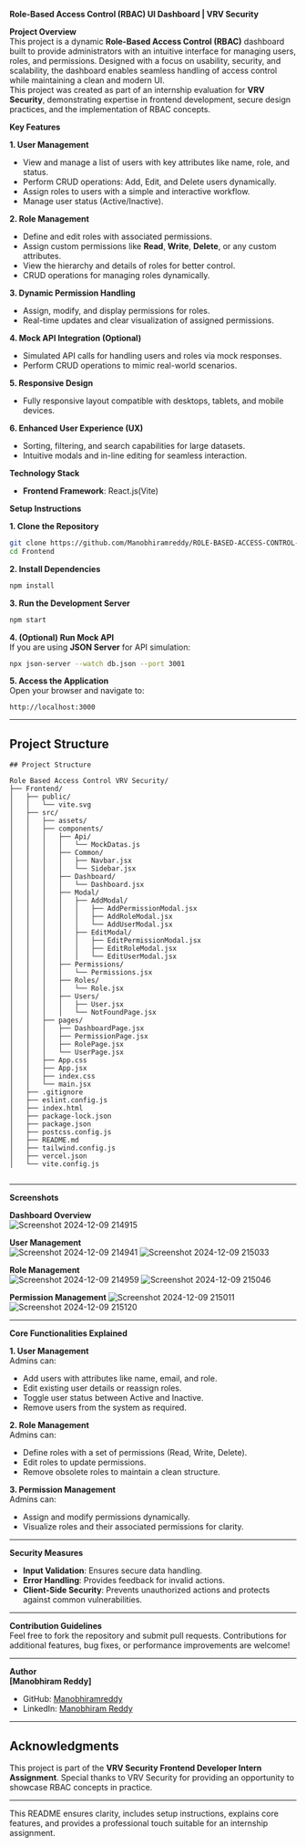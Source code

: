 **Role-Based Access Control (RBAC) UI Dashboard  | VRV Security**

**Project Overview**  
This project is a dynamic **Role-Based Access Control (RBAC)** dashboard built to provide administrators with an intuitive interface for managing users, roles, and permissions. Designed with a focus on usability, security, and scalability, the dashboard enables seamless handling of access control while maintaining a clean and modern UI.  
This project was created as part of an internship evaluation for **VRV Security**, demonstrating expertise in frontend development, secure design practices, and the implementation of RBAC concepts.  

**Key Features**  

**1. User Management**  
- View and manage a list of users with key attributes like name, role, and status.  
- Perform CRUD operations: Add, Edit, and Delete users dynamically.  
- Assign roles to users with a simple and interactive workflow.  
- Manage user status (Active/Inactive).  

**2. Role Management**  
- Define and edit roles with associated permissions.  
- Assign custom permissions like **Read**, **Write**, **Delete**, or any custom attributes.  
- View the hierarchy and details of roles for better control.  
- CRUD operations for managing roles dynamically.  

**3. Dynamic Permission Handling**  
- Assign, modify, and display permissions for roles.  
- Real-time updates and clear visualization of assigned permissions.  

**4. Mock API Integration (Optional)**  
- Simulated API calls for handling users and roles via mock responses.  
- Perform CRUD operations to mimic real-world scenarios.  

**5. Responsive Design**  
- Fully responsive layout compatible with desktops, tablets, and mobile devices.  

**6. Enhanced User Experience (UX)**  
- Sorting, filtering, and search capabilities for large datasets.  
- Intuitive modals and in-line editing for seamless interaction.  

**Technology Stack**  

- **Frontend Framework**: React.js(Vite)

**Setup Instructions**  

**1. Clone the Repository**  
```bash  
git clone https://github.com/Manobhiramreddy/ROLE-BASED-ACCESS-CONTROL-VRV-SECURITY.git
cd Frontend
```  

**2. Install Dependencies**  
```bash  
npm install  
```  

**3. Run the Development Server**  
```bash  
npm start  
```  

**4. (Optional) Run Mock API**  
If you are using **JSON Server** for API simulation:  
```bash  
npx json-server --watch db.json --port 3001  
```  

**5. Access the Application**  
Open your browser and navigate to:  
```
http://localhost:3000  
```  

---

## **Project Structure**  

```
## Project Structure

Role Based Access Control VRV Security/
├── Frontend/
│   ├── public/
│   │   └── vite.svg
│   ├── src/
│   │   ├── assets/
│   │   ├── components/
│   │   │   ├── Api/
│   │   │   │   └── MockDatas.js
│   │   │   ├── Common/
│   │   │   │   ├── Navbar.jsx
│   │   │   │   └── Sidebar.jsx
│   │   │   ├── Dashboard/
│   │   │   │   └── Dashboard.jsx
│   │   │   ├── Modal/
│   │   │   │   ├── AddModal/
│   │   │   │   │   ├── AddPermissionModal.jsx
│   │   │   │   │   ├── AddRoleModal.jsx
│   │   │   │   │   └── AddUserModal.jsx
│   │   │   │   ├── EditModal/
│   │   │   │   │   ├── EditPermissionModal.jsx
│   │   │   │   │   ├── EditRoleModal.jsx
│   │   │   │   │   └── EditUserModal.jsx
│   │   │   ├── Permissions/
│   │   │   │   └── Permissions.jsx
│   │   │   ├── Roles/
│   │   │   │   └── Role.jsx
│   │   │   ├── Users/
│   │   │   │   ├── User.jsx
│   │   │   │   └── NotFoundPage.jsx
│   │   ├── pages/
│   │   │   ├── DashboardPage.jsx
│   │   │   ├── PermissionPage.jsx
│   │   │   ├── RolePage.jsx
│   │   │   └── UserPage.jsx
│   │   ├── App.css
│   │   ├── App.jsx
│   │   ├── index.css
│   │   └── main.jsx
│   ├── .gitignore
│   ├── eslint.config.js
│   ├── index.html
│   ├── package-lock.json
│   ├── package.json
│   ├── postcss.config.js
│   ├── README.md
│   ├── tailwind.config.js
│   ├── vercel.json
│   └── vite.config.js
  
```  

---
**Screenshots**  

**Dashboard Overview**  
![Screenshot 2024-12-09 214915](https://github.com/user-attachments/assets/76e18aa0-46f3-4be5-a0b0-e62696c24168)
 
**User Management**  
![Screenshot 2024-12-09 214941](https://github.com/user-attachments/assets/d22d10e1-f55f-43e6-8ba5-4ba941940f38)
![Screenshot 2024-12-09 215033](https://github.com/user-attachments/assets/1d6b5276-12ab-44ca-b21a-a33471f7facb)

 
**Role Management**  
![Screenshot 2024-12-09 214959](https://github.com/user-attachments/assets/547e6c88-dadf-4380-9a1a-7742b0231063)
![Screenshot 2024-12-09 215046](https://github.com/user-attachments/assets/a440e595-0101-4fef-86d1-6f9c4fb5d182)


**Permission Management**
![Screenshot 2024-12-09 215011](https://github.com/user-attachments/assets/ea3b10cc-c9bb-4a63-ad41-88d0b7e402b6)
![Screenshot 2024-12-09 215120](https://github.com/user-attachments/assets/031a89fc-efc3-4893-8f9c-1b8fff867e73)


---

**Core Functionalities Explained**  

**1. User Management**  
Admins can:  
- Add users with attributes like name, email, and role.  
- Edit existing user details or reassign roles.  
- Toggle user status between Active and Inactive.  
- Remove users from the system as required.  

**2. Role Management**  
Admins can:  
- Define roles with a set of permissions (Read, Write, Delete).  
- Edit roles to update permissions.  
- Remove obsolete roles to maintain a clean structure.  

**3. Permission Management**  
Admins can:  
- Assign and modify permissions dynamically.  
- Visualize roles and their associated permissions for clarity.  

---

**Security Measures**  
- **Input Validation**: Ensures secure data handling.  
- **Error Handling**: Provides feedback for invalid actions.  
- **Client-Side Security**: Prevents unauthorized actions and protects against common vulnerabilities.  

---
**Contribution Guidelines**  
Feel free to fork the repository and submit pull requests. Contributions for additional features, bug fixes, or performance improvements are welcome!  

---
**Author**  
**[Manobhiram Reddy]**  
- GitHub: [Manobhiramreddy]([https://github.com/your-username](https://github.com/Manobhiramreddy))  
- LinkedIn: [Manobhiram Reddy]([https://linkedin.com/in/your-profile](https://www.linkedin.com/in/bodapatla-manobhiramreddy/))  

---

## **Acknowledgments**  
This project is part of the **VRV Security Frontend Developer Intern Assignment**. Special thanks to VRV Security for providing an opportunity to showcase RBAC concepts in practice.  

---

This README ensures clarity, includes setup instructions, explains core features, and provides a professional touch suitable for an internship assignment.
